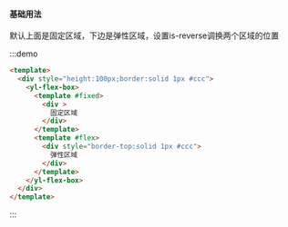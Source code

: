 ####  基础用法

默认上面是固定区域，下边是弹性区域，设置is-reverse调换两个区域的位置

:::demo  

```html
<template> 
  <div style="height:100px;border:solid 1px #ccc">
    <yl-flex-box>
      <template #fixed>
        <div >
          固定区域
        </div>
      </template>
      <template #flex>
        <div style="border-top:solid 1px #ccc">
          弹性区域
        </div>
      </template>
    </yl-flex-box>
  </div>
</template>
```
:::